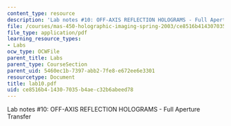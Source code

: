 ```yaml
---
content_type: resource
description: 'Lab notes #10: OFF-AXIS REFLECTION HOLOGRAMS - Full Aperture Transfer'
file: /courses/mas-450-holographic-imaging-spring-2003/ce8516b414307035b4aec32b6abeed78_lab10.pdf
file_type: application/pdf
learning_resource_types:
- Labs
ocw_type: OCWFile
parent_title: Labs
parent_type: CourseSection
parent_uid: 5460ec1b-7397-abb2-7fe8-e672ee6e3301
resourcetype: Document
title: lab10.pdf
uid: ce8516b4-1430-7035-b4ae-c32b6abeed78
---
```

Lab notes #10: OFF-AXIS REFLECTION HOLOGRAMS - Full Aperture Transfer

